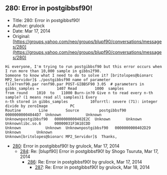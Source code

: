 ## 280: Error in postgibbsf90!

- Title: 280: Error in postgibbsf90!
- Author: grulock
- Date: Mar 17, 2014
- Original: [https://groups.yahoo.com/neo/groups/blupf90/conversations/messages/280](https://groups.yahoo.com/neo/groups/blupf90/conversations/messages/280)

```
Hi everyone, I'm trying to run postgibbsf90 but this error occurs when I run more than 10,000 sample in gibbs2f90.
Someone to know what I need to do to solve it? [britolopes@bionarc MP2_Servidor]$ ./postgibbsf90 name of parameter
file?renf90.par renf90.par POST-GIBBSF90 3.05  # parameters in gibbs_samples =	      1407 Read        1000  samples
from round	  1010	to	 11000 Burn-in?0 Give n to read every n-th sample? (1 means read all samples)1 Every
n-th stored in gibbs_samples	      10forrtl: severe (71): integer divide by zeroImage	      PC	       
Routine 	   Line        Source		  postgibbsf90	     00000000004044D7  Unknown		     Unknown 
Unknownpostgibbsf90	  0000000000402E2C  Unknown		  Unknown  Unknownlibc.so.6	     00000031F3A1ECDD 
Unknown 	      Unknown  Unknownpostgibbsf90	 0000000000402D29  Unknown		 Unknown 
Unknown[britolopes@bionarc MP2_Servidor]$  Thanks,
```

- [280](0280.md): Error in postgibbsf90! by grulock, Mar 17, 2014
    - [284](0284.md): Re: [blupf90] Error in postgibbsf90! by Shogo Tsuruta, Mar 17, 2014
        - [286](0286.md): Re: Error in postgibbsf90! by grulock, Mar 17, 2014
            - [287](0287.md): Re: Error in postgibbsf90! by grulock, Mar 18, 2014
